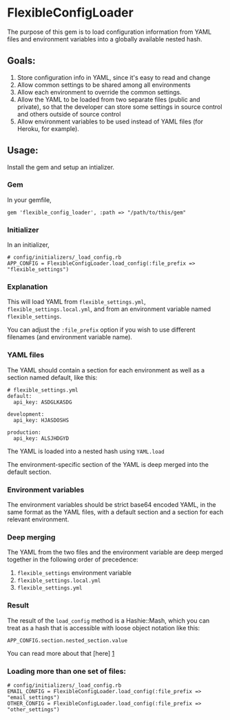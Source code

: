 # FlexibleConfigLoader

The purpose of this gem is to load configuration information from YAML files and environment variables into a globally available
nested hash.

## Goals:

1. Store configuration info in YAML, since it's easy to read and change
2. Allow common settings to be shared among all environments
3. Allow each environment to override the common settings.
4. Allow the YAML to be loaded from two separate files (public and private), so that 
   the developer can store some settings in source control and others outside of source control
5. Allow environment variables to be used instead of YAML files (for Heroku, for example).

## Usage:

Install the gem and setup an intializer.

### Gem

In your gemfile,

    gem 'flexible_config_loader', :path => "/path/to/this/gem"
    
### Initializer

In an initializer,

    # config/initializers/_load_config.rb
    APP_CONFIG = FlexibleConfigLoader.load_config(:file_prefix => "flexible_settings")
    
### Explanation

This will load YAML from `flexible_settings.yml`, `flexible_settings.local.yml`, and from an environment variable named `flexible_settings`.

You can adjust the `:file_prefix` option if you wish to use different filenames (and environment variable name).

### YAML files

The YAML should contain a section for each environment as well as a section named default, like this:

    # flexible_settings.yml
    default:
      api_key: ASDGLKASDG
    
    development:
      api_key: HJASDOSHS 
    
    production:
      api_key: ALSJHDGYD

The YAML is loaded into a nested hash using `YAML.load`

The environment-specific section of the YAML is deep merged into the default section.

### Environment variables

The environment variables should be strict base64 encoded YAML, in the same format as the YAML files, with a default section and a section for each relevant environment.

### Deep merging

The YAML from the two files and the environment variable are deep merged together in the following order of precedence:

1. `flexible_settings` environment variable
2. `flexible_settings.local.yml`
3. `flexible_settings.yml`

### Result
  
The result of the `load_config` method is a Hashie::Mash, which you can treat as a hash that is accessible with loose object notation like this:

    APP_CONFIG.section.nested_section.value
   
You can read more about that [here] [1]

### Loading more than one set of files:

    # config/initializers/_load_config.rb
    EMAIL_CONFIG = FlexibleConfigLoader.load_config(:file_prefix => "email_settings")
    OTHER_CONFIG = FlexibleConfigLoader.load_config(:file_prefix => "other_settings")
    
    
  [1]: https://github.com/intridea/hashie/